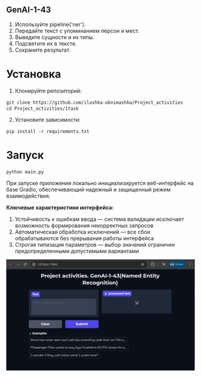 ## GenAI-1-43

1. Используйте pipeline('ner').
2. Передайте текст с упоминанием персон и мест.
3. Выведите сущности и их типы.
4. Подсветите их в тексте.
5. Сохраните результат.

# Установка

1. Клонируйте репозиторий:

```
git clone https://github.com/ilushka-obnimashka/Project_activities
cd Project_activities/1task
```

2. Установите зависимости:

```
pip install -r requirements.txt
```

# Запуск

```
python main.py
```

При запуске приложения локально инициализируется веб-интерфейс на базе Gradio, обеспечивающий надежный и защищенный
режим взаимодействия.

**Ключевые характеристики интерфейса:**

1) Устойчивость к ошибкам ввода — система валидации исключает возможность формирования некорректных запросов
2) Автоматическая обработка исключений — все сбои обрабатываются без прерывания работы интерфейса
3) Строгая типизация параметров — выбор значений ограничен предопределенными допустимыми вариантами

![](gradio_interface.png)